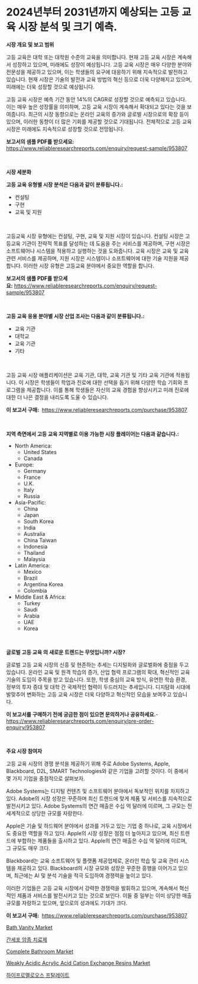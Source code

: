 <p><h1>2024년부터 2031년까지 예상되는 고등 교육 시장 분석 및 크기 예측.</h1></p><p><strong>시장 개요 및 보고 범위</strong></p>
<p><p>고등 교육은 대학 또는 대학원 수준의 교육을 의미합니다. 현재 고등 교육 시장은 계속해서 성장하고 있으며, 미래에도 성장이 예상됩니다. 고등 교육 시장은 매우 다양한 분야와 전문성을 제공하고 있으며, 이는 학생들의 요구에 대응하기 위해 지속적으로 발전하고 있습니다. 현재 시장은 기술의 발전과 교육 방법의 혁신 등으로 더욱 다양해지고 있으며, 미래에는 더욱 성장할 것으로 예상됩니다. </p><p>고등 교육 시장은 예측 기간 동안 14%의 CAGR로 성장할 것으로 예측되고 있습니다. 이는 매우 높은 성장률을 의미하며, 고등 교육 시장이 계속해서 확대되고 있다는 것을 보여줍니다. 최근의 시장 동향으로는 온라인 교육의 증가와 글로벌 시장으로의 확장 등이 있으며, 이러한 동향이 더 많은 기회를 제공할 것으로 기대됩니다. 전체적으로 고등 교육 시장은 미래에도 지속적으로 성장할 것으로 전망됩니다.</p></p>
<p><strong>보고서의 샘플 PDF를 받으세요:</strong> <a href="https://www.reliableresearchreports.com/enquiry/request-sample/953807">https://www.reliableresearchreports.com/enquiry/request-sample/953807</a></p>
<p>&nbsp;</p>
<p><strong>시장 세분화</strong></p>
<p><strong>고등 교육 유형별 시장 분석은 다음과 같이 분류됩니다.:</strong></p>
<p><ul><li>컨설팅</li><li>구현</li><li>교육 및 지원</li></ul></p>
<p>&nbsp;</p>
<p><p>고등교육 시장 유형에는 컨설팅, 구현, 교육 및 지원 시장이 있습니다. 컨설팅 시장은 고등교육 기관이 전략적 목표를 달성하는 데 도움을 주는 서비스를 제공하며, 구현 시장은 소프트웨어나 시스템을 적용하고 실행하는 것을 도와줍니다. 교육 시장은 교육 및 교육 관련 서비스를 제공하며, 지원 시장은 시스템이나 소프트웨어에 대한 기술 지원을 제공합니다. 이러한 시장 유형은 고등교육 분야에서 중요한 역할을 합니다.</p></p>
<p><strong>보고서의 샘플 PDF를 받으세요:</strong>&nbsp;<a href="https://www.reliableresearchreports.com/enquiry/request-sample/953807">https://www.reliableresearchreports.com/enquiry/request-sample/953807</a></p>
<p>&nbsp;</p>
<p><strong> 고등 교육 응용 분야별 시장 산업 조사는 다음과 같이 분류됩니다.:</strong></p>
<p><ul><li>교육 기관</li><li>대학교</li><li>교육 기관</li><li>기타</li></ul></p>
<p>&nbsp;</p>
<p><p>고등 교육 시장 애플리케이션은 교육 기관, 대학, 교육 기관 및 기타 교육 기관에 적용됩니다. 이 시장은 학생들이 학업과 진로에 대한 선택을 돕기 위해 다양한 학습 기회와 프로그램을 제공합니다. 이를 통해 학생들은 자신의 교육 경험을 향상시키고 미래 진로에 대한 더 나은 결정을 내리도록 도울 수 있습니다.</p></p>
<p><strong>이 보고서 구매:</strong>&nbsp; <a href="https://www.reliableresearchreports.com/purchase/953807">https://www.reliableresearchreports.com/purchase/953807</a></p>
<p>&nbsp;</p>
<p><strong>지역 측면에서 고등 교육 지역별로 이용 가능한 시장 플레이어는 다음과 같습니다.:</strong></p>
<p><ul>
    <li>
        North America:
        <ul>
            <li>United States</li>
            <li>Canada</li>
        </ul>
    </li>
    <li>
        Europe:
        <ul>
            <li>Germany</li>
            <li>France</li>
            <li>U.K.</li>
            <li>Italy</li>
            <li>Russia</li>
        </ul>
    </li>
    <li>
        Asia-Pacific:
        <ul>
            <li>China</li>
            <li>Japan</li>
            <li>South Korea</li>
            <li>India</li>
            <li>Australia</li>
            <li>China Taiwan</li>
            <li>Indonesia</li>
            <li>Thailand</li>
            <li>Malaysia</li>
        </ul>
    </li>
    <li>
        Latin America:
        <ul>
            <li>Mexico</li>
            <li>Brazil</li>
            <li>Argentina Korea</li>
            <li>Colombia</li>
        </ul>
    </li>
    <li>
        Middle East & Africa:
        <ul>
            <li>Turkey</li>
            <li>Saudi</li>
            <li>Arabia</li>
            <li>UAE</li>
            <li>Korea</li>
        </ul>
    </li>
    </ul></p>
<p>&nbsp;</p>
<p><strong>글로벌 고등 교육 의 새로운 트렌드는 무엇입니까? 시장?</strong></p>
<p><p>글로벌 고등 교육 시장의 신흥 및 현존하는 추세는 디지털화와 글로벌화에 중점을 두고 있습니다. 온라인 교육 및 원격 학습의 증가, 산업 협력 프로그램의 확대, 혁신적인 교육 기술의 도입이 주목을 받고 있습니다. 또한, 학생 중심의 교육 방식, 유연한 학습 환경, 정부의 투자 증대 및 대학 간 국제적인 협력이 두드러지는 추세입니다. 디지턈화 시대에 발맞추어 변화하는 고등 교육 시장은 더욱 다양하고 혁신적인 모습을 보여주고 있습니다.</p></p>
<p><strong>이 보고서를 구매하기 전에 궁금한 점이 있으면 문의하거나 공유하세요.</strong>- <a href="https://www.reliableresearchreports.com/enquiry/pre-order-enquiry/953807">https://www.reliableresearchreports.com/enquiry/pre-order-enquiry/953807</a></p>
<p>&nbsp;</p>
<p><strong>주요 시장 참여자</strong></p>
<p><p>고등 교육 시장의 경쟁 분석을 제공하기 위해 주로 Adobe Systems, Apple, Blackboard, D2L, SMART Technologies와 같은 기업을 고려할 것이다. 이 중에서 몇 가지 기업을 중점적으로 살펴보자. </p><p>Adobe Systems는 디지털 컨텐츠 및 소프트웨어 분야에서 독보적인 위치를 차지하고 있다. Adobe의 시장 성장은 꾸준하며 최신 트렌드에 맞게 제품 및 서비스를 지속적으로 발전시키고 있다. Adobe Systems의 연간 매출은 수십 억 달러에 이르며, 그 규모는 전 세계적으로 상당한 규모를 자랑한다.</p><p>Apple은 기술 및 하드웨어 분야에서 성과를 거두고 있는 기업 중 하나로, 교육 시장에서도 중요한 역할을 하고 있다. Apple의 시장 성장은 점점 더 높아지고 있으며, 최신 트렌드에 부합하는 제품들을 출시하고 있다. Apple의 연간 매출은 수십 억 달러에 이르며, 그 규모도 매우 크다.</p><p>Blackboard는 교육 소프트웨어 및 플랫폼 제공업체로, 온라인 학습 및 교육 관리 시스템을 제공하고 있다. Blackboard의 시장 규모와 성장은 꾸준한 흥행을 이어가고 있으며, 최근에는 AI 및 분석 기술을 적극 도입하여 경쟁력을 높이고 있다.</p><p>이러한 기업들은 고등 교육 시장에서 강력한 경쟁력을 발휘하고 있으며, 계속해서 혁신적인 제품과 서비스를 발전시키고 있는 것으로 보인다. 이들 중 일부는 이미 상당한 매출 규모를 자랑하고 있으며, 앞으로의 성과에도 기대가 크다.</p></p>
<p><strong>이 보고서 구매:</strong>&nbsp;&nbsp;<a href="https://www.reliableresearchreports.com/purchase/953807">https://www.reliableresearchreports.com/purchase/953807</a></p>
<p><p><a href="https://github.com/rahu1506/Market-Research-Report-List-3/blob/main/bath-vanity-market.md">Bath Vanity Market</a></p><p><a href="https://github.com/mpodehpw07370073/Market-Research-Report-List-1/blob/main/9506440184946.md">간세포 암종 치료제</a></p><p><a href="https://github.com/FassouRP/Market-Research-Report-List-3/blob/main/complete-bathroom-market.md">Complete Bathroom Market</a></p><p><a href="https://issuu.com/reportprime-2/docs/weakly-acidic-acrylic-acid-cation-exchange-resins-">Weakly Acidic Acrylic Acid Cation Exchange Resins Market</a></p><p><a href="https://medium.com/@sammyrityychie766796/%ED%95%98%EC%9D%B4%ED%94%84%EB%A1%9C%EB%A9%9C%EB%A1%9C%EC%8A%A4-%ED%94%84%ED%83%88%EB%A0%88%EC%9D%B4%ED%8A%B8-%EC%8B%9C%EC%9E%A5-%EA%B7%9C%EB%AA%A8-%EB%B0%8F-%EC%8B%9C%EC%9E%A5-%EB%8F%99%ED%96%A5-%EC%99%84%EB%B2%BD%ED%95%9C-%EC%82%B0%EC%97%85-%EA%B0%9C%EC%9A%94-2024%EC%97%90%EC%84%9C-2031%EB%85%84%EA%B9%8C%EC%A7%80-0b62f039fc18">하이프로멜로오스 프탈레이트</a></p></p>
